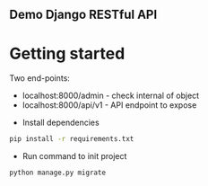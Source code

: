 Demo Django RESTful API
---

# Getting started

Two end-points:

* localhost:8000/admin - check internal of object
* localhost:8000/api/v1 - API endpoint to expose

- Install dependencies

```bash
pip install -r requirements.txt
```

- Run command to init project

```bash
python manage.py migrate
```

